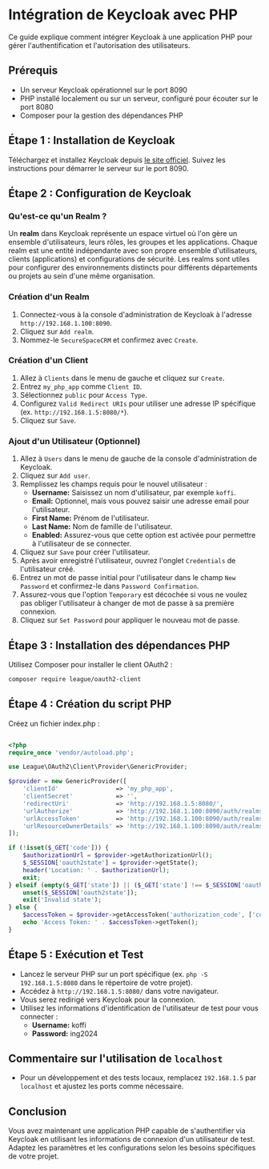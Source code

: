 
# Intégration de Keycloak avec PHP

Ce guide explique comment intégrer Keycloak à une application PHP pour gérer l'authentification et l'autorisation des utilisateurs.

## Prérequis

- Un serveur Keycloak opérationnel sur le port 8090
- PHP installé localement ou sur un serveur, configuré pour écouter sur le port 8080
- Composer pour la gestion des dépendances PHP

## Étape 1 : Installation de Keycloak

Téléchargez et installez Keycloak depuis [le site officiel](https://www.keycloak.org/downloads.html). Suivez les instructions pour démarrer le serveur sur le port 8090.

## Étape 2 : Configuration de Keycloak

### Qu'est-ce qu'un Realm ?

Un **realm** dans Keycloak représente un espace virtuel où l'on gère un ensemble d'utilisateurs, leurs rôles, les groupes et les applications. Chaque realm est une entité indépendante avec son propre ensemble d'utilisateurs, clients (applications) et configurations de sécurité. Les realms sont utiles pour configurer des environnements distincts pour différents départements ou projets au sein d'une même organisation.

### Création d'un Realm

1. Connectez-vous à la console d'administration de Keycloak à l'adresse `http://192.168.1.100:8090`.
2. Cliquez sur `Add realm`.
3. Nommez-le `SecureSpaceCRM` et confirmez avec `Create`.

### Création d'un Client

1. Allez à `Clients` dans le menu de gauche et cliquez sur `Create`.
2. Entrez `my_php_app` comme `Client ID`.
3. Sélectionnez `public` pour `Access Type`.
4. Configurez `Valid Redirect URIs` pour utiliser une adresse IP spécifique (ex. `http://192.168.1.5:8080/*`).
5. Cliquez sur `Save`.

### Ajout d'un Utilisateur (Optionnel)

1. Allez à `Users` dans le menu de gauche de la console d'administration de Keycloak.
2. Cliquez sur `Add user`.
3. Remplissez les champs requis pour le nouvel utilisateur :
   - **Username:** Saisissez un nom d'utilisateur, par exemple `koffi`.
   - **Email:** Optionnel, mais vous pouvez saisir une adresse email pour l'utilisateur.
   - **First Name:** Prénom de l'utilisateur.
   - **Last Name:** Nom de famille de l'utilisateur.
   - **Enabled:** Assurez-vous que cette option est activée pour permettre à l'utilisateur de se connecter.
4. Cliquez sur `Save` pour créer l'utilisateur.
5. Après avoir enregistré l'utilisateur, ouvrez l'onglet `Credentials` de l'utilisateur créé.
6. Entrez un mot de passe initial pour l'utilisateur dans le champ `New Password` et confirmez-le dans `Password Confirmation`.
7. Assurez-vous que l'option `Temporary` est décochée si vous ne voulez pas obliger l'utilisateur à changer de mot de passe à sa première connexion.
8. Cliquez sur `Set Password` pour appliquer le nouveau mot de passe.

## Étape 3 : Installation des dépendances PHP

Utilisez Composer pour installer le client OAuth2 :

```bash
composer require league/oauth2-client
```
## Étape 4 : Création du script PHP

Créez un fichier index.php :

```php

<?php
require_once 'vendor/autoload.php';

use League\OAuth2\Client\Provider\GenericProvider;

$provider = new GenericProvider([
    'clientId'                => 'my_php_app',
    'clientSecret'            => '',
    'redirectUri'             => 'http://192.168.1.5:8080/',
    'urlAuthorize'            => 'http://192.168.1.100:8090/auth/realms/SecureSpaceCRM/protocol/openid-connect/auth',
    'urlAccessToken'          => 'http://192.168.1.100:8090/auth/realms/SecureSpaceCRM/protocol/openid-connect/token',
    'urlResourceOwnerDetails' => 'http://192.168.1.100:8090/auth/realms/SecureSpaceCRM/protocol/openid-connect/userinfo'
]);

if (!isset($_GET['code'])) {
    $authorizationUrl = $provider->getAuthorizationUrl();
    $_SESSION['oauth2state'] = $provider->getState();
    header('Location: ' . $authorizationUrl);
    exit;
} elseif (empty($_GET['state']) || ($_GET['state'] !== $_SESSION['oauth2state'])) {
    unset($_SESSION['oauth2state']);
    exit('Invalid state');
} else {
    $accessToken = $provider->getAccessToken('authorization_code', ['code' => $_GET['code']]);
    echo 'Access Token: ' . $accessToken->getToken();
}

```

## Étape 5 : Exécution et Test

- Lancez le serveur PHP sur un port spécifique (ex. `php -S 192.168.1.5:8080` dans le répertoire de votre projet).
- Accédez à `http://192.168.1.5:8080/` dans votre navigateur.
- Vous serez redirigé vers Keycloak pour la connexion.
- Utilisez les informations d'identification de l'utilisateur de test pour vous connecter :
  - **Username:** koffi
  - **Password:** ing2024

## Commentaire sur l'utilisation de `localhost`

- Pour un développement et des tests locaux, remplacez `192.168.1.5` par `localhost` et ajustez les ports comme nécessaire.

## Conclusion

Vous avez maintenant une application PHP capable de s'authentifier via Keycloak en utilisant les informations de connexion d'un utilisateur de test. Adaptez les paramètres et les configurations selon les besoins spécifiques de votre projet.

